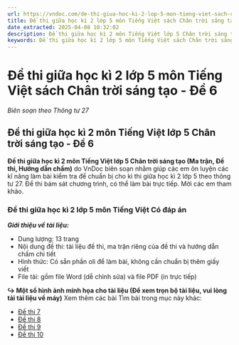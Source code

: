 ```yaml
---
url: https://vndoc.com/de-thi-giua-hoc-ki-2-lop-5-mon-tieng-viet-sach-chan-troi-sang-tao-de-6-335195
title: Đề thi giữa học kì 2 lớp 5 môn Tiếng Việt sách Chân trời sáng tạo - Đề 6 - Biên soạn theo Thông tư 27 - VnDoc.com
date_extracted: 2025-04-08 10:32:02
description: Đề thi giữa học kì 2 môn Tiếng Việt lớp 5 Chân trời sáng tạo (Ma trận, Đề thi, Hướng dẫn chấm) - Đề 6 là tài liệu tham khảo bao gồm đáp án giúp các em học sinh ôn tập, ôn thi hiệu quả cho bài thi giữa học kì 2 lớp 5 đạt kết quả cao.
keywords: Đề thi giữa học kì 2 lớp 5 môn Tiếng Việt sách Chân trời sáng tạo,Đề thi giữa học kì 2 môn Tiếng Việt lớp 5 Chân trời sáng tạo,Đề thi giữa học kì 2 lớp 5 môn Tiếng Việt theo thông tư 27,Đề thi Tiếng Việt giữa kì 2 lớp 4 năm 2025,Đề thi giữa học kì 2 môn Tiếng Việt lớp 5,Đề thi giữa học kì 2 lớp 5 môn Tiếng Việt,đề thi tiếng việt lớp 5 giữa học kì 2,đề thi giữa kì 2 lớp 5 môn tiếng việt,đề thi giữa kì 2 môn tiếng việt lớp 5,đề thi tiếng việt giữa kì 2 lớp 5,đề thi giữa học kì 2 lớp 5
---
```


# Đề thi giữa học kì 2 lớp 5 môn Tiếng Việt sách Chân trời sáng tạo - Đề 6
 _Biên soạn theo Thông tư 27_
## Đề thi giữa học kì 2 môn Tiếng Việt lớp 5 Chân trời sáng tạo - Đề 6
**Đề thi giữa học kì 2 môn Tiếng Việt lớp 5 Chân trời sáng tạo \(Ma trận, Đề thi, Hướng dẫn chấm\)** do VnDoc biên soạn nhằm giúp các em ôn luyện các kĩ năng làm bài kiểm tra để chuẩn bị cho kì thi giữa học kì 2 lớp 5 theo thông tư 27. Đề thi bám sát chương trình, có thể làm bài trực tiếp. Mời các em tham khảo.
### Đề thi giữa học kì 2 lớp 5 môn Tiếng Việt Có đáp án
 _**Giới thiệu về tài liệu:**_
  * Dung lượng: 13 trang
  * Nội dung đề thi: tài liệu đề thi, ma trận riêng của đề thi và hướng dẫn chấm chi tiết
  * Hình thức: Có sẵn phần oli để làm bài, không cần chuẩn bị thêm giấy viết
  * File tải: gồm file Word \(dễ chỉnh sửa\) và file PDF \(in trực tiếp\)

**↪ Một số hình ảnh minh họa cho tài liệu \(Để xem trọn bộ tài liệu, vui lòng tải tài liệu về máy\)**
Xem thêm các bài Tìm bài trong mục này khác:
  * [Đề thi 7](</de-thi-giua-hoc-ki-2-lop-5-mon-tieng-viet-sach-chan-troi-sang-tao-de-7-335196>)
  * [Đề thi 8](</de-thi-giua-hoc-ki-2-lop-5-mon-tieng-viet-sach-chan-troi-sang-tao-de-8-335197>)
  * [Đề thi 9](</de-thi-giua-hoc-ki-2-lop-5-mon-tieng-viet-sach-chan-troi-sang-tao-de-9-335198>)
  * [Đề thi 10](</de-thi-giua-hoc-ki-2-lop-5-mon-tieng-viet-sach-chan-troi-sang-tao-de-10-335199>)

